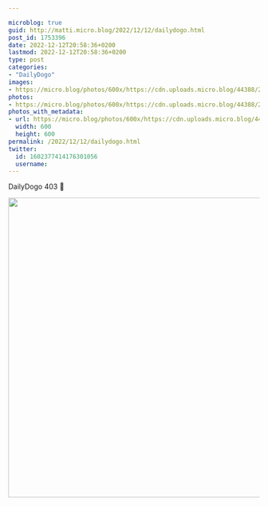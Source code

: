 ```yaml
---

microblog: true
guid: http://matti.micro.blog/2022/12/12/dailydogo.html
post_id: 1753396
date: 2022-12-12T20:58:36+0200
lastmod: 2022-12-12T20:58:36+0200
type: post
categories:
- "DailyDogo"
images:
- https://micro.blog/photos/600x/https://cdn.uploads.micro.blog/44388/2022/664b4405d8.jpg
photos:
- https://micro.blog/photos/600x/https://cdn.uploads.micro.blog/44388/2022/664b4405d8.jpg
photos_with_metadata:
- url: https://micro.blog/photos/600x/https://cdn.uploads.micro.blog/44388/2022/664b4405d8.jpg
  width: 600
  height: 600
permalink: /2022/12/12/dailydogo.html
twitter:
  id: 1602377414176301056
  username:
---
```

DailyDogo 403 🐶

<img src="https://micro.blog/photos/600x/https://blog.martin-haehnel.de/uploads/2022/664b4405d8.jpg" width="600" height="600" alt="" />

